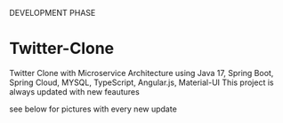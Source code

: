 DEVELOPMENT PHASE

# Twitter-Clone
Twitter Clone with Microservice Architecture using Java 17, Spring Boot, Spring Cloud, MYSQL, TypeScript, Angular.js, Material-UI
This project is always updated with new feautures

see below for pictures with every new update
